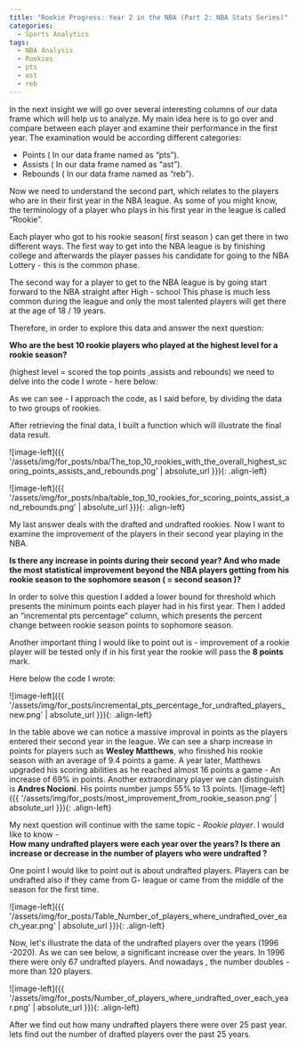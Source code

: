 ```yaml
---
title: "Rookie Progress: Year 2 in the NBA (Part 2: NBA Stats Series)"
categories:
  - Sports Analytics
tags:
  - NBA Analysis
  - Rookies
  - pts
  - ast
  - reb
---
```


In the next insight we will go over several interesting columns of our data frame which will help us to analyze. My main idea here is to go over and compare between each player and examine their performance in the first year. The examination would be according different categories:
* Points ( In our data frame named  as “pts”).
* Assists  ( In our data frame named  as “ast”).
* Rebounds ( In our data frame named  as “reb”).

Now we need to understand the second part, which relates to the players who are in their first year in the NBA league. As some of you might know, the terminology of a player who plays in his first year in the league is called “Rookie”.

Each player who got to his rookie season( first season ) can get there in two different ways. The first way to get into the NBA league is by finishing college and afterwards the player passes his candidate for going to the NBA Lottery - this is the common phase.

The second way for a player to get to the NBA league is by going start forward to the NBA straight after High - school This  phase is much less common during the league and only the most talented players will get there at the age of 18 / 19 years.

Therefore, in order to explore this data and answer the next question:

**Who are the best 10 rookie players who played at the highest level for a rookie season?** 

(highest level  = scored the top points ,assists and rebounds) we need to delve into the code I wrote - here below:



<script src="https://gist.github.com/AnalyticsForPleasure/c9c94cb946242195cafc7e8d80d8ee01.js"></script>


As we can see - I approach the code, as I said before, by dividing the data to two groups of rookies.


After retrieving the final data, I built a function which will illustrate the final data result.


<script src="https://gist.github.com/AnalyticsForPleasure/1bd847d7e07fa37480965d1e20822e7e.js"></script>




![image-left]({{ '/assets/img/for_posts/nba/The_top_10_rookies_with_the_overall_highest_scoring_points_assists_and_rebounds.png' | absolute_url }}){: .align-left}



![image-left]({{ '/assets/img/for_posts/nba/table_top_10_rookies_for_scoring_points_assist_and_rebounds.png' | absolute_url }}){: .align-left}



My last answer deals with the drafted and undrafted rookies. Now I want to examine the improvement of the players in their second year playing in the NBA. 

**Is there any increase in points during their second year? And who made the most statistical improvement beyond the NBA players getting from his rookie season to the sophomore season (  = second season )?**

In order to solve this question I added a lower bound for threshold which presents the minimum points each player had in his first year.
Then I added an “incremental pts percentage” column, which presents the percent change between  rookie season points to sophomore season.

Another important thing I would like to point out is - improvement of a rookie player will be tested only if in his first year the rookie will pass the **8 points** mark. 

Here below the code I wrote:


<script src="https://gist.github.com/AnalyticsForPleasure/655f5599e4b2850ab0e737cfa9bc13c2.js"></script>


 ![image-left]({{ '/assets/img/for_posts/incremental_pts_percentage_for_undrafted_players_new.png' | absolute_url }}){: .align-left} 

In the table above we can notice a massive improval in points as the players entered their second year in the league. We can see a sharp increase in points for players such as **Wesley Matthews**, who finished his rookie season with an average of 9.4 points a game. A year later, Matthews upgraded his scoring abilities as he reached almost 16 points a game - An increase of 69% in points.
Another extraordinary player we can distinguish  is **Andres Nocioni**. His points number jumps 55% to 13 points.
![image-left]({{ '/assets/img/for_posts/most_improvement_from_rookie_season.png' | absolute_url }}){: .align-left}







My next question will continue with the same topic -  *Rookie player*.
I would like to know -  
**How many undrafted players were each year over the years? Is there an increase or decrease in the number of players who were undrafted ?**

One point I would like to point out is about undrafted players. 
Players can be undrafted also if they came from G- league or came from the middle of the season for the first time.


<script src="https://gist.github.com/AnalyticsForPleasure/3fceacbaadb720c9c3f639bfe0ca13fc.js"></script>


![image-left]({{ '/assets/img/for_posts/Table_Number_of_players_where_undrafted_over_each_year.png' | absolute_url }}){: .align-left}



Now, let's illustrate the data of the undrafted players over the years (1996 -2020). As we can see below, a significant increase over the years. In 1996 there were only 67 undrafted players. And nowadays , the number doubles - more than 120 players. 



![image-left]({{ '/assets/img/for_posts/Number_of_players_where_undrafted_over_each_year.png' | absolute_url }}){: .align-left} 


After we find out how many undrafted players there were over 25 past year. lets find out the number of drafted players over the past 25 years.

